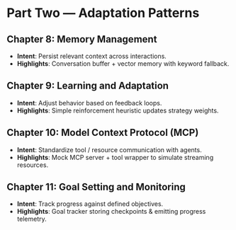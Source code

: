 # Part Two — Adaptation Patterns

## Chapter 8: Memory Management
- **Intent**: Persist relevant context across interactions.
- **Highlights**: Conversation buffer + vector memory with keyword fallback.

## Chapter 9: Learning and Adaptation
- **Intent**: Adjust behavior based on feedback loops.
- **Highlights**: Simple reinforcement heuristic updates strategy weights.

## Chapter 10: Model Context Protocol (MCP)
- **Intent**: Standardize tool / resource communication with agents.
- **Highlights**: Mock MCP server + tool wrapper to simulate streaming resources.

## Chapter 11: Goal Setting and Monitoring
- **Intent**: Track progress against defined objectives.
- **Highlights**: Goal tracker storing checkpoints & emitting progress telemetry.

